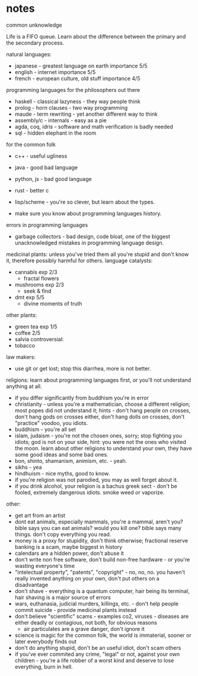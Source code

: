 # notes
common unknowledge

Life is a FIFO queue.
Learn about the difference between the primary and the secondary process.

natural languages:
- japanese - greatest language on earth    importance 5/5
- english - internet                       importance 5/5
- french - european culture, old stuff     importance 4/5


programming languages for the philosophers out there
- haskell - classical lazyness - they way people think
- prolog - horn clauses - two way programming
- maude - term rewriting - yet another different way to think
- assembly/c - internals - easy as a pie
- agda, coq, idris - software and math verification is badly needed
- sql - hidden elephant in the room

for the common folk
- c++ - useful ugliness
- java - good bad language
- python, js - bad good language
- rust - better c
- lisp/scheme - you're so clever, but learn about the types.

- make sure you know about programming languages history. 

errors in programming languages
- garbage collectors - bad design, code bloat, one of the biggest unacknowledged mistakes in programming language design.


medicinal plants: unless you've tried them all you're stupid and don't know it, therefore possibly harmful for others.
  language catalysts:
 - cannabis exp 2/3
   - fractal flowers
 - mushrooms exp 2/3
   - seek & find
 - dmt  exp 5/5
   - divine moments of truth

  other plants:
   - green tea exp 1/5
   - coffee 2/5
   - salvia
  controversial:
   - tobacco



law makers:
 - use git or get lost; stop this diarrhea, more is not better.

religions: learn about programming languages first, or you'll not understand anything at all.
 - if you differ significantly from buddhism you're in error
 - christianity - unless you're a mathematician, choose a different religion; most popes did not understand it; hints - don't hang people on crosses, don't hang gods on crosses either, don't hang dolls on crosses, don't "practice" voodoo, you idiots.
 - buddhism - you're all set
 - islam, judaism - you're not the chosen ones, sorry; stop fighting you idiots; god is not on your side, hint: you were not the ones who visited the moon. learn about other religions to understand your own, they have some good ideas and some bad ones.
 - bon, shinto, shamanism, animism, etc. - yeah.
 - sikhs - yea
 - hindhuism - nice myths, good to know.
 - if you're religion was not parodied, you may as well forget about it.
 - if you drink alcohol, your religion is a bachus greek sect - don't be fooled, extremely dangerous idiots. smoke weed or vaporize.

other:
  - get art from an artist
  - dont eat animals, especially mammals, you're a mammal, aren't you? bible says you can eat animals? would you kill one? bible says many things. don't copy everything you read.
  - money is a proxy for stupidity, don't think otherwise; fractional reserve banking is a scam, maybe biggest in history
  - calendars are a hidden power, don't abuse it
  - don't write non free software, don't build non-free hardware - or you're wasting everyone's time
  - "intelectual property", "patents", "copyright" - no, no, no. you haven't really invented anything on your own, don't put others on a disadvantage
  - don't shave - everything is a quantum computer, hair being its terminal, hair shaving is a major source of errors
  - wars, euthanasia, judicial murders, killings, etc. - don't help people commit suicide - provide medicinal plants instead
  - don't believe "scientific" scams - examples co2, viruses - diseases are either deadly or contagious, not both, for obvious reasons
    - air particulates are a grave danger, don't ignore it
  - science is magic for the common folk, the world is immaterial, sooner or later everybody finds out
  - don't do anything stupid, don't be an useful idiot, don't scam others
  - if you've ever commited any crime, "legal" or not, against your own children - you're a life robber of a worst kind and deserve to lose everything, burn in hell.
